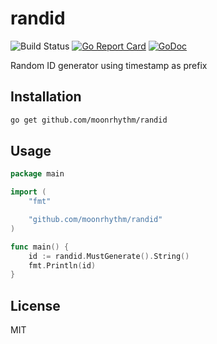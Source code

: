 # randid

![Build Status](https://github.com/moonrhythm/randid/actions/workflows/test.yaml/badge.svg?branch=main)
[![Go Report Card](https://goreportcard.com/badge/github.com/moonrhythm/randid)](https://goreportcard.com/report/github.com/moonrhythm/randid)
[![GoDoc](https://pkg.go.dev/badge/github.com/moonrhythm/randid)](https://pkg.go.dev/github.com/moonrhythm/randid)

Random ID generator using timestamp as prefix

## Installation

```bash
go get github.com/moonrhythm/randid
```

## Usage

```go
package main

import (
    "fmt"

    "github.com/moonrhythm/randid"
)

func main() {
    id := randid.MustGenerate().String()
    fmt.Println(id)
}
```

## License

MIT
